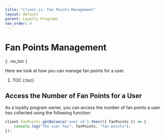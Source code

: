 ```yaml
---
title: "client-js: Fan Points Management"
layout: default
parent: Loyalty Programs
nav_order: 4
---
```


# Fan Points Management
{: .no_toc }

Here we look at how you can manage fan points for a user.

1. TOC
{:toc}

## Access the Number of Fan Points for a User

As a loyalty program owner, you can access the number of fan points a user has collected using the following function:

```typescript
client.fanPoints.getBalance('user id').then(({ fanPoints }) => {
    console.log("The user has", fanPoints, "fan points");
});
```